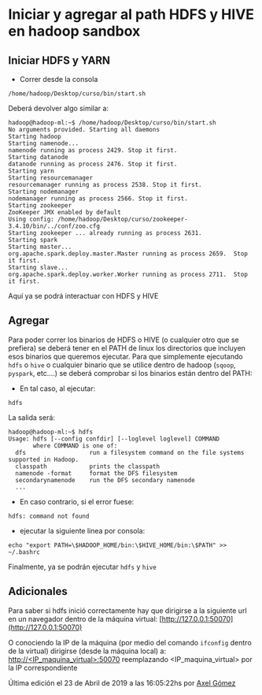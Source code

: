 # Iniciar y agregar al path HDFS y HIVE en hadoop sandbox

## Iniciar HDFS y YARN
- Correr desde la consola 
```
/home/hadoop/Desktop/curso/bin/start.sh
```

Deberá devolver algo similar a:
```
hadoop@hadoop-ml:~$ /home/hadoop/Desktop/curso/bin/start.sh
No arguments provided. Starting all daemons
Starting hadoop
Starting namenode...
namenode running as process 2429. Stop it first.
Starting datanode
datanode running as process 2476. Stop it first.
Starting yarn
Starting resourcemanager
resourcemanager running as process 2538. Stop it first.
Starting nodemanager
nodemanager running as process 2566. Stop it first.
Starting zookeeper
ZooKeeper JMX enabled by default
Using config: /home/hadoop/Desktop/curso/zookeeper-3.4.10/bin/../conf/zoo.cfg
Starting zookeeper ... already running as process 2631.
Starting spark
Starting master...
org.apache.spark.deploy.master.Master running as process 2659.  Stop it first.
Starting slave...
org.apache.spark.deploy.worker.Worker running as process 2711.  Stop it first.
```
Aquí ya se podrá interactuar con HDFS y HIVE

## Agregar
Para poder correr los binarios de HDFS o HIVE (o cualquier otro que se prefiera) se deberá tener en el PATH de linux los directorios que incluyen esos binarios que queremos ejecutar.
Para que simplemente ejecutando `hdfs` o `hive` o cualquier binario que se utilice dentro de hadoop (`sqoop`, `pyspark`, etc....) se deberá comprobar si los binarios están dentro del PATH:
- En tal caso, al ejecutar:
```
hdfs
```

La salida será:
```
hadoop@hadoop-ml:~$ hdfs
Usage: hdfs [--config confdir] [--loglevel loglevel] COMMAND
       where COMMAND is one of:
  dfs                  run a filesystem command on the file systems supported in Hadoop.
  classpath            prints the classpath
  namenode -format     format the DFS filesystem
  secondarynamenode    run the DFS secondary namenode
  ...
```

- En caso contrario, si el error fuese:
```
hdfs: command not found
```
- ejecutar la siguiente linea por consola:
```
echo "export PATH=\$HADOOP_HOME/bin:\$HIVE_HOME/bin:\$PATH" >> ~/.bashrc
```

Finalmente, ya se podrán ejecutar `hdfs` y `hive`

## Adicionales
Para saber si hdfs inició correctamente hay que dirigirse a la siguiente url en un navegador dentro de la máquina virtual:
[http://127.0.0.1:50070](http://127.0.0.1:50070)

O conociendo la IP de la máquina (por medio del comando `ifconfig` dentro de la virtual) dirigirse (desde la máquina local) a:
[http://<IP_maquina_virtual>:50070](http://<IP_maquina_virtual>:50070)
reemplazando <IP_maquina_virtual> por la IP correspondiente


Última edición el 23 de Abril de 2019 a las 16:05:22hs por [Axel Gómez](https://www.github.com/axelgomez)

